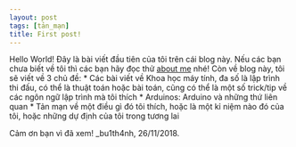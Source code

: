```yaml
---
layout: post
tags: [tản_mạn]
title: First post!
---
```


   Hello World!
   Đây là bài viết đầu tiên của tôi trên cái blog này. Nếu các bạn chưa biết về tôi thì các bạn hãy đọc thử [about me](/aboutme) nhé!
   Còn về blog này, tôi sẽ viết về 3 chủ đề:
       * Các bài viết về Khoa học máy tính, đa số là lập trình thi đấu, có thể là thuật toán hoặc bài toán, cũng có thể là một số trick/tip về các ngôn ngữ lập trình mà tôi thích
       * Arduinos: Arduino và những thứ liên quan
       * Tản mạn về một điều gì đó tôi thích, hoặc là một kỉ niệm nào đó của tôi, hoặc những dự định của tôi trong tương lai

   Cảm ơn bạn vì đã xem!
   _bu1th4nh, 26/11/2018.
    

